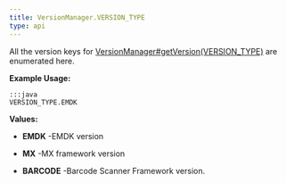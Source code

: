 ```yaml
---
title: VersionManager.VERSION_TYPE
type: api
---
```



All the version keys for [VersionManager#getVersion(VERSION_TYPE)](../VersionManager#getVersion(VERSION_TYPE)) are enumerated here.
 
 

**Example Usage:**
	
	:::java	
	VERSION_TYPE.EMDK


**Values:**

* **EMDK** -EMDK version

* **MX** -MX framework version

* **BARCODE** -Barcode Scanner Framework version.

